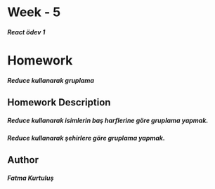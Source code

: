 # Week - 5
##### React ödev 1

# Homework 
##### Reduce kullanarak gruplama

## Homework Description

##### Reduce kullanarak isimlerin baş harflerine göre gruplama yapmak.
##### Reduce kullanarak şehirlere göre gruplama yapmak.


## Author

##### Fatma Kurtuluş
